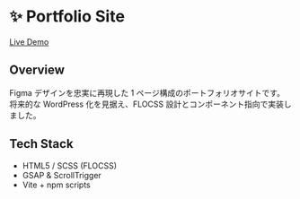 # ✨ Portfolio Site

[Live Demo](https://design-rui.com/)

## Overview
Figma デザインを忠実に再現した 1 ページ構成のポートフォリオサイトです。  
将来的な WordPress 化を見据え、FLOCSS 設計とコンポーネント指向で実装しました。

## Tech Stack
- HTML5 / SCSS (FLOCSS)
- GSAP & ScrollTrigger
- Vite + npm scripts
